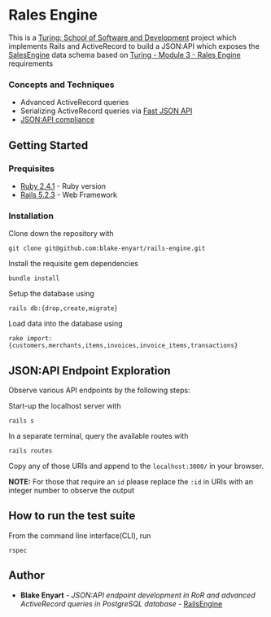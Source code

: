 # Rales Engine
 This is a [Turing: School of Software and Development](https://turing.io/) project which implements Rails and ActiveRecord to build a JSON:API which exposes the [SalesEngine](https://github.com/turingschool-examples/sales_engine/tree/master/data) data schema based on [Turing - Module 3 - Rales Engine](http://backend.turing.io/module3/projects/rails_engine) requirements

### Concepts and Techniques
 * Advanced ActiveRecord queries
 * Serializing ActiveRecord queries via [Fast JSON API](https://github.com/Netflix/fast_jsonapi)
 * [JSON:API compliance](https://jsonapi.org/)

## Getting Started

### Prequisites
 * [Ruby 2.4.1](https://www.ruby-lang.org/en/downloads/) - Ruby version
 * [Rails 5.2.3](http://sinatrarb.com/) - Web Framework

### Installation

 Clone down the repository with
 ```
 git clone git@github.com:blake-enyart/rails-engine.git
 ```

 Install the requisite gem dependencies
 ```
 bundle install
 ```

 Setup the database using
 ```
 rails db:{drop,create,migrate}
 ```

 Load data into the database using
 ```
 rake import:{customers,merchants,items,invoices,invoice_items,transactions}
 ```

## JSON:API Endpoint Exploration

 Observe various API endpoints by the following steps:

 Start-up the localhost server with
 ```
 rails s
 ```

 In a separate terminal, query the available routes with
 ```
 rails routes
 ```

Copy any of those URIs and append to the `localhost:3000/` in your browser.

**NOTE:** For those that require an `id` please replace the `:id` in URIs with an integer number to observe the output

## How to run the test suite

From the command line interface(CLI), run
 ```
 rspec
 ```

## Author

 * **Blake Enyart** - *JSON:API endpoint development in RoR and advanced ActiveRecord queries in PostgreSQL database* - [RailsEngine](https://github.com/blake-enyart/rails-engine)
